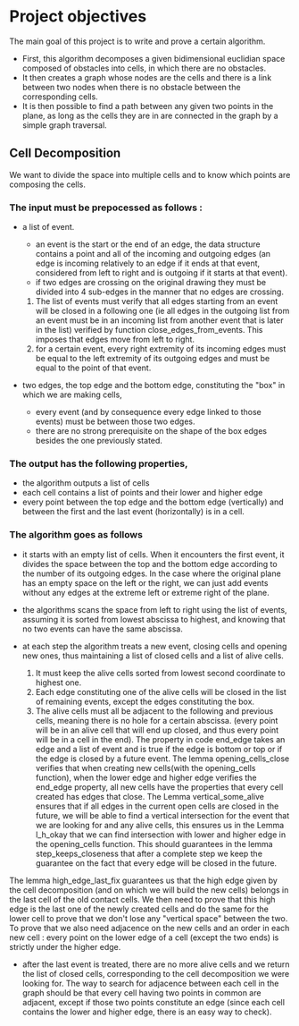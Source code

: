 # Project objectives

The main goal of this project is to write and prove a certain algorithm. 
* First, this algorithm decomposes a given bidimensional euclidian space composed of obstacles into cells, in which there are no obstacles.
* It then creates a graph whose nodes are the cells and there is a link between two nodes when there is no obstacle between the corresponding cells.
* It is then possible to find a path between any given two points in the plane, as long as the cells they are in are connected in the graph by a simple graph traversal.


## Cell Decomposition 

We want to divide the space into multiple cells and to know which points are composing the cells.

### The input must be prepocessed as follows : 
* a list of event. 
    * an event is the start or the end of an edge, the data structure contains a point and all of the incoming and outgoing edges (an edge is incoming relatively to an edge if it ends at that event, considered from left to right and is outgoing if it starts at that event).
    * if two edges are crossing on the original drawing they must be divided into 4 sub-edges in the manner that no edges are crossing.
    1. The list of events must verify that all edges starting from an event will be closed in a following one (ie all edges in the outgoing list from an event must be in an incoming list from another event that is later in the list) verified by function close_edges_from_events.  This imposes that edges move from left to right.
    2. for a certain event, every right extremity of its incoming edges must be equal to the left extremity of its outgoing edges and must be equal to the point of that event.
    
* two edges, the top edge and the bottom edge, constituting the "box" in
  which we are making cells,
    * every event (and by consequence every edge linked to those events) must be between those two edges.
    * there are no strong prerequisite on the shape of the box edges besides the one previously stated.

### The output has the following properties,
* the algorithm outputs a list of cells
* each cell contains a list of points and their lower and higher edge
* every point between the top edge and the bottom edge (vertically) and between
  the first and the last event (horizontally) is in a cell.


### The algorithm goes as follows 

* it starts with an empty list of cells. When it encounters the first event, it divides the space between the top and the bottom edge according to the number of its outgoing edges. In the case where the original plane has an empty space on the left or the right, we can just add events without any edges at the extreme left or extreme right of the plane.

* the algorithms scans the space from left to right using the list of events, assuming it is sorted from lowest abscissa to highest, and knowing that no two events can have the same abscissa.

* at each step the algorithm treats a new event, closing cells and opening new ones, thus maintaining a list of closed cells and a list of alive cells. 
    1. It must keep the alive cells sorted from lowest second coordinate to highest one. 
    2. Each edge constituting one of the alive cells will be closed in the list of remaining events, except the edges constituting the box.
    3. The alive cells must all be adjacent to the following and previous cells, meaning there is no hole for a certain abscissa. (every point will be in an alive cell that will end up closed, and thus every point will be in a cell in the end).
The property in code end_edge takes an edge and a list of event and is true if the edge is bottom or top or if the edge is closed by a future event.
The lemma opening_cells_close verifies that when creating new cells(with the opening_cells function), when the lower edge and higher edge verifies the end_edge property, all new cells have the properties that every cell created has edges that close.
The Lemma vertical_some_alive ensures that if all edges in the current open cells are closed in the future, we will be able to find a vertical intersection for the event that we are looking for and any alive cells, this ensures us in the Lemma l_h_okay that we can find intersection with lower and higher edge in the opening_cells function. This should guarantees in the lemma step_keeps_closeness that after a complete step we keep the guarantee on the fact that every edge will be closed in the future.

The lemma high_edge_last_fix guarantees us that the high edge given by the cell decomposition (and on which we will build the new cells) belongs in the last cell of the old contact cells. We then need to prove that this high edge is the last one of the newly created cells and do the same for the lower cell to prove that we don't lose any "vertical space" between the two.
To prove that we also need adjacence on the new cells and an order in each new cell : 
every point on the lower edge of a cell (except the two ends) is strictly under the higher edge.

* after the last event is treated, there are no more alive cells and we return the list of closed cells, corresponding to the cell decomposition we were looking for. 
The way to search for adjacence between each cell in the graph should be that every cell having two points in common are adjacent, except if those two points constitute an edge (since each cell contains the lower and higher edge, there is an easy way to check).
